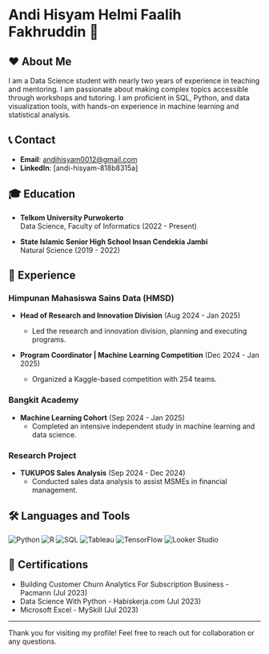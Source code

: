 # Andi Hisyam Helmi Faalih Fakhruddin 👋

## ❤️ About Me
I am a Data Science student with nearly two years of experience in teaching and mentoring. I am passionate about making complex topics accessible through workshops and tutoring. I am proficient in SQL, Python, and data visualization tools, with hands-on experience in machine learning and statistical analysis.

## 📞 Contact
- **Email**: [andihisyam0012@gmail.com](mailto:andihisyam0012@gmail.com)
- **LinkedIn**: [andi-hisyam-818b8315a]

## 🎓 Education
- **Telkom University Purwokerto**  
  Data Science, Faculty of Informatics (2022 - Present)
  
- **State Islamic Senior High School Insan Cendekia Jambi**  
  Natural Science (2019 - 2022)

## 💼 Experience
### Himpunan Mahasiswa Sains Data (HMSD)
- **Head of Research and Innovation Division** (Aug 2024 - Jan 2025)
  - Led the research and innovation division, planning and executing programs.
  
- **Program Coordinator | Machine Learning Competition** (Dec 2024 - Jan 2025)
  - Organized a Kaggle-based competition with 254 teams.

### Bangkit Academy
- **Machine Learning Cohort** (Sep 2024 - Jan 2025)
  - Completed an intensive independent study in machine learning and data science.

### Research Project
- **TUKUPOS Sales Analysis** (Sep 2024 - Dec 2024)
  - Conducted sales data analysis to assist MSMEs in financial management.

## 🛠️ Languages and Tools
<div>
    <img src="https://img.shields.io/badge/Python-3776AB?style=flat&logo=python&logoColor=white" alt="Python" />
    <img src="https://img.shields.io/badge/R-276DC3?style=flat&logo=r&logoColor=white" alt="R" />
    <img src="https://img.shields.io/badge/SQL-4479A1?style=flat&logo=postgresql&logoColor=white" alt="SQL" />
    <img src="https://img.shields.io/badge/Tableau-E97627?style=flat&logo=tableau&logoColor=white" alt="Tableau" />
    <img src="https://img.shields.io/badge/TensorFlow-FF6F20?style=flat&logo=tensorflow&logoColor=white" alt="TensorFlow" />
    <img src="https://img.shields.io/badge/Looker_Studio-FFBB00?style=flat&logo=google&logoColor=black" alt="Looker Studio" />
</div>

## 🌟 Certifications
- Building Customer Churn Analytics For Subscription Business - Pacmann (Jul 2023)
- Data Science With Python - Habiskerja.com (Jul 2023)
- Microsoft Excel - MySkill (Jul 2023)

---

Thank you for visiting my profile! Feel free to reach out for collaboration or any questions.
